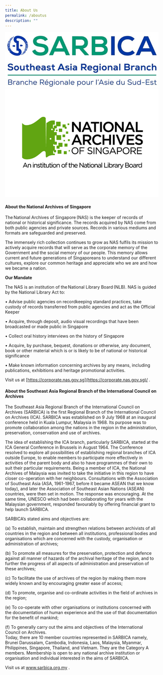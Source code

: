 ```yaml
---
title: About Us
permalink: /aboutus
description: ""
---
```

![](/images/Logo_SARBICA_New.jpg)
![](/images/NAS%20JPEG%20COLOUR.jpg)
#### About the National Archives of Singapore

The National Archives of Singapore (NAS) is the keeper of records of national or historical significance. The records acquired by NAS come from both public agencies and private sources. Records in various mediums and formats are safeguarded and preserved. 

The immensely rich collection continues to grow as NAS fulfils its mission to actively acquire records that will serve as the corporate memory of the Government and the social memory of our people. This memory allows current and future generations of Singaporeans to understand our different cultures, explore our common heritage and appreciate who we are and how we became  a nation. 

**Our Mandate**

The NAS is an institution of the National Library Board (NLB). NAS is guided by the National Library Act to: 

•	Advise public agencies on recordkeeping standard practices, take custody of records transferred from public agencies and act as the Official Keeper 

•	Acquire, through deposit, audio visual recordings that have been broadcasted or made public in Singapore 

•	Collect oral history interviews on the history of Singapore 

•	Acquire, by purchase, bequest, donations or otherwise, any document, book or other material which is or is likely to be of national or historical significance 

•	Make known information concerning archives by any means, including publications, exhibitions and heritage promotional activities. 

Visit us at [https://corporate.nas.gov.sg](https://corporate.nas.gov.sg)/ . 

#### About the Southeast Asia Regional Branch of the International Council on Archives

The Southeast Asia Regional Branch of the International Council on Archives (SARBICA) is the first Regional Branch of the International Council on Archives (ICA). SARBICA was established on 9 July 1968 at an inaugural conference held in Kuala Lumpur, Malaysia in 1968. Its purpose was to promote collaboration among the nations in the region in the administration, preservation, conservation and use of archives.

The idea of establishing the ICA branch, particularly SARBICA, started at the ICA General Conference in Brussels in August 1964. The Conference resolved to explore all possibilities of establishing regional branches of ICA outside Europe, to enable members to participate more effectively in activities of the parent body and also to have programmes of their own to suit their particular requirements. Being a member of ICA, the National Archives of Malaysia was invited to take the initiative in this region to have closer co-operation with her neighbours. Consultations with the Association of Southeast Asia (ASA, 1961-1967, before it became ASEAN that we know today), and later the Association of Southeast Asian Nations (ASEAN) countries, were then set in motion. The response was encouraging. At the same time, UNESCO which had been collaborating for years with the Malaysian government, responded favourably by offering financial grant to help launch SARBICA. 

SARBICA’s stated aims and objectives are:

(a)	To establish, maintain and strengthen relations between archivists of all countries in the region and between all institutions, professional bodies and organisations which are concerned with the custody, organisation or administration of archives;

(b)	To promote all measures for the preservation, protection and defence against all manner of hazards of the archival heritage of the region, and to further the progress of all aspects of administration and preservation of these archives;

(c)	To facilitate the use of archives of the region by making them more widely known and by encouraging greater ease of access;

(d)	To promote, organise and co-ordinate activities in the field of archives in the region;

(e)	To co-operate with other organisations or institutions concerned with the documentation of human experience and the use of that documentation for the benefit of mankind; 

(f)	To generally carry out the aims and objectives of the International Council on Archives.   
Today, there are 10 member countries represented in SARBICA namely, Brunei Darussalam, Cambodia, Indonesia, Laos, Malaysia, Myanmar, Philippines, Singapore, Thailand, and Vietnam. They are the Category A members. Membership is open to any national archive institution or organisation and individual interested in the aims of SARBICA.

Visit us at www.sarbica.org.my .